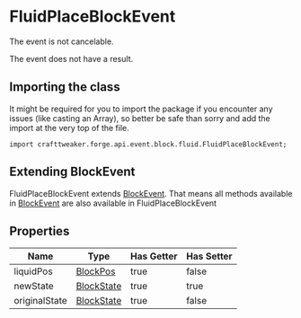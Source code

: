 # FluidPlaceBlockEvent

The event is not cancelable.

The event does not have a result.

## Importing the class

It might be required for you to import the package if you encounter any issues (like casting an Array), so better be safe than sorry and add the import at the very top of the file.
```zenscript
import crafttweaker.forge.api.event.block.fluid.FluidPlaceBlockEvent;
```


## Extending BlockEvent

FluidPlaceBlockEvent extends [BlockEvent](/forge/api/event/block/BlockEvent). That means all methods available in [BlockEvent](/forge/api/event/block/BlockEvent) are also available in FluidPlaceBlockEvent

## Properties

|     Name      |                    Type                     | Has Getter | Has Setter |
|---------------|---------------------------------------------|------------|------------|
| liquidPos     | [BlockPos](/vanilla/api/util/math/BlockPos) | true       | false      |
| newState      | [BlockState](/vanilla/api/block/BlockState) | true       | true       |
| originalState | [BlockState](/vanilla/api/block/BlockState) | true       | false      |

